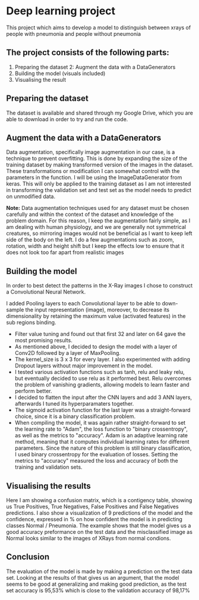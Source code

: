 # Deep learning project 
This project which aims to develop a model to distinguish between xrays of people with pneumonia and people without pneumonia

## The project consists of the following parts:
1. Preparing the dataset 
2: Augment the data with a DataGenerators
3. Building the model (visuals included)
4. Visualising the result

## Preparing the dataset
The dataset is available and shared through my Google Drive, which you are able to download in order to try and run the code. 

## Augment the data with a DataGenerators
Data augmentation, specifically image augmentation in our case, is a technique to prevent overfitting. This is done by expanding the size of the training dataset by making transformed version of the images in the dataset. These transformations or modification I can somewhat control with the parameters in the function. I will be using the ImageDataGenerator from keras. This will only be applied to the training dataset as I am not interested in transforming the validation set and test set as the model needs to predict on unmodified data.

**Note:** Data augmentation techniques used for any dataset must be chosen carefully and within the context of the dataset and knowledge of the problem domain. For this reason, I keep the augmentation fairly simple, as I am dealing with human physiology, and we are generally not symmetrical creatures, so mirroring images would not be beneficial as I want to keep left side of the body on the left. I do a few augmentations such as zoom, rotation, width and height shift but I keep the effects low to ensure that it does not look too far apart from realistic images

## Building the model
In order to best detect the patterns in the X-Ray images I chose to construct a Convolutional Neural Network.

I added Pooling layers to each Convolutional layer to be able to down-sample the input representation (image),
moreover, to decrease its dimensionality by retaining the maximum value (activated features) in the sub regions binding.

- Filter value tuning and found out that first 32 and later on 64 gave the most promising results.
- As mentioned above, I decided to design the model with a layer of Conv2D followed by a layer of MaxPooling.
- The kernel_size is 3 x 3 for every layer. I also experimented with adding Dropout layers without major improvement in the model.
- I tested various activation functions such as tanh, relu and leaky relu, but eventually decided to use relu as it performed best. Relu overcomes the problem of vanishing gradients, allowing models to learn faster and perform better.
- I decided to flatten the input after the CNN layers and add 3 ANN layers, afterwards I tuned its hyperparamaters together.
- The sigmoid activation function for the last layer was a straight-forward choice, since it is a binary classification problem.
- When compiling the model, it was again rather straight-forward to set the learning rate to "Adam", the loss function to "binary crossentropy", as well as the metrics to "accuracy". Adam is an adaptive learning rate method, meaning that it computes individual learning rates for different parameters. Since the nature of this problem is still binary classification, I used binary crossentropy for the evaluation of losses. Setting the metrics to "accuracy" measured the loss and accuracy of both the training and validation sets.

## Visualising the results
Here I am showing a confusion matrix, which is a contigency table, showing us True Positives, True Negatives, False Positives and False Negatives predictions. I also show a visualization of 9 predictions of the model and the confidence, expressed in % on how confident the model is in predicting classes Normal / Pneumonia. The example shows that the model gives us a good accuracy preformance on the test data and the misclassified image as Normal looks similar to the images of XRays from normal condions.  

## Conclusion
The evaluation of the model is made by making a prediction on the test data set. Looking at the results of that gives us an argument, that the model seems to be good at generalizing and making good prediction, as the test set accuracy is 95,53% which is close to the validation accuracy of 98,17%

